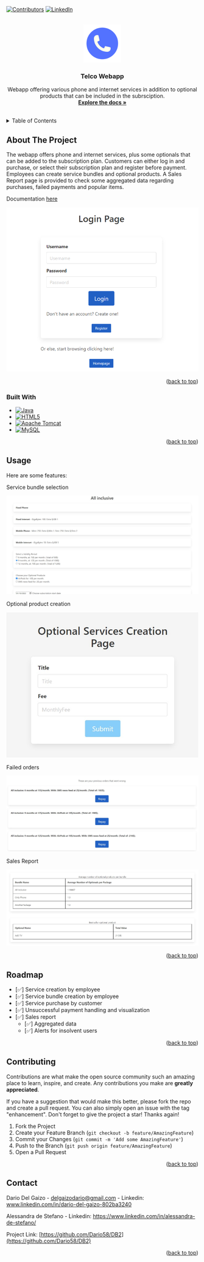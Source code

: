 <!-- Improved compatibility of back to top link: See: https://github.com/othneildrew/Best-README-Template/pull/73 -->
<a name="readme-top"></a>
<!--
*** Thanks for checking out the Best-README-Template. If you have a suggestion
*** that would make this better, please fork the repo and create a pull request
*** or simply open an issue with the tag "enhancement".
*** Don't forget to give the project a star!
*** Thanks again! Now go create something AMAZING! :D
-->



<!-- PROJECT SHIELDS -->
<!--
*** I'm using markdown "reference style" links for readability.
*** Reference links are enclosed in brackets [ ] instead of parentheses ( ).
*** See the bottom of this document for the declaration of the reference variables
*** for contributors-url, forks-url, etc. This is an optional, concise syntax you may use.
*** https://www.markdownguide.org/basic-syntax/#reference-style-links
-->
[![Contributors][contributors-shield]][contributors-url]
[![LinkedIn][linkedin-shield]][linkedin-url]



<!-- PROJECT LOGO -->
<br />
<div align="center">
  <a href="https://github.com/Dario58/DB2">
    <img src="images/db2_logo.png" alt="Logo" width="100" height="100">
  </a>

<h3 align="center">Telco Webapp</h3>

  <p align="center">
    Webapp offering various phone and internet services in addition to optional products that can be included in the subrsciption.
    <br />
    <a href="https://github.com/Dario58/DB2"><strong>Explore the docs »</strong></a>
    <br />
    <br />
    <!--
    <a href="https://github.com/Dario58/DB2/issues">Report Bug</a>
    ·
    <a href="https://github.com/Dario58/DB2/issues">Request Feature</a>
    -->
  </p>
</div>



<!-- TABLE OF CONTENTS -->
<details>
  <summary>Table of Contents</summary>
  <ol>
    <li>
      <a href="#about-the-project">About The Project</a>
      <ul>
        <li><a href="#built-with">Built With</a></li>
      </ul>
    </li>
    <li><a href="#roadmap">Roadmap</a></li>
    <li><a href="#contributing">Contributing</a></li>
    <li><a href="#contact">Contact</a></li>
  </ol>
</details>



<!-- ABOUT THE PROJECT -->
## About The Project
The webapp offers phone and internet services, plus some optionals that can be added to the subscription plan. Customers can either log in and purchase, or select their subscription plan and register before payment. Employees can create service bundles and optional products. A Sales Report page is provided to check some aggregated data regarding purchases, failed payments and popular items.

Documentation [here]

![Product Name Screen Shot][product-screenshot]

<p align="right">(<a href="#readme-top">back to top</a>)</p>



### Built With

* [![Java][Java.com]][Java-url]
* [![HTML5][HTML.com]][HTML-url]
* [![Apache Tomcat][Tomcat.com]][Tomcat-url]
* [![MySQL][MySQL.com]][MySQL-url]

<p align="right">(<a href="#readme-top">back to top</a>)</p>

<!-- USAGE EXAMPLES -->
## Usage

Here are some features:

Service bundle selection

![Product Name Screen Shot][package-screenshot]

Optional product creation

![Product Name Screen Shot][optional-screenshot]

Failed orders

![Product Name Screen Shot][repay-screenshot]

Sales Report

![Product Name Screen Shot][sales_report-screenshot]


<p align="right">(<a href="#readme-top">back to top</a>)</p>



<!-- ROADMAP -->
## Roadmap

- [✅] Service creation by employee
- [✅] Service bundle creation by employee
- [✅] Service purchase by customer
- [✅] Unsuccessful payment handling and visualization
- [✅] Sales report
    - [✅] Aggregated data
    - [✅] Alerts for insolvent users

<p align="right">(<a href="#readme-top">back to top</a>)</p>



<!-- CONTRIBUTING -->
## Contributing

Contributions are what make the open source community such an amazing place to learn, inspire, and create. Any contributions you make are **greatly appreciated**.

If you have a suggestion that would make this better, please fork the repo and create a pull request. You can also simply open an issue with the tag "enhancement".
Don't forget to give the project a star! Thanks again!

1. Fork the Project
2. Create your Feature Branch (`git checkout -b feature/AmazingFeature`)
3. Commit your Changes (`git commit -m 'Add some AmazingFeature'`)
4. Push to the Branch (`git push origin feature/AmazingFeature`)
5. Open a Pull Request

<p align="right">(<a href="#readme-top">back to top</a>)</p>


<!-- CONTACT -->
## Contact

Dario Del Gaizo - delgaizodario@gmail.com - Linkedin: www.linkedin.com/in/dario-del-gaizo-802ba3240 

Alessandra de Stefano - Linkedin: https://www.linkedin.com/in/alessandra-de-stefano/

Project Link: [https://github.com/Dario58/DB2](https://github.com/Dario58/DB2)

<p align="right">(<a href="#readme-top">back to top</a>)</p>



<!-- MARKDOWN LINKS & IMAGES -->
<!-- https://www.markdownguide.org/basic-syntax/#reference-style-links -->
[here]: https://github.com/Dario58/DB2/tree/master/docs
[contributors-shield]: https://img.shields.io/github/contributors/Dario58/DB2.svg?style=for-the-badge
[contributors-url]: https://github.com/Dario58/DB2/graphs/contributors
[forks-shield]: https://img.shields.io/github/forks/Dario58/DB2.svg?style=for-the-badge
[forks-url]: https://github.com/Dario58/DB2/network/members
[stars-shield]: https://img.shields.io/github/stars/Dario58/DB2.svg?style=for-the-badge
[stars-url]: https://github.com/Dario58/DB2/stargazers
[issues-shield]: https://img.shields.io/github/issues/Dario58/DB2.svg?style=for-the-badge
[issues-url]: https://github.com/Dario58/DB2/issues
[license-shield]: https://img.shields.io/github/license/Dario58/DB2.svg?style=for-the-badge
[license-url]: https://github.com/Dario58/DB2/blob/master/LICENSE.txt
[linkedin-shield]: https://img.shields.io/badge/-LinkedIn-black.svg?style=for-the-badge&logo=linkedin&colorB=555
[linkedin-url]: www.linkedin.com/in/dario-del-gaizo-802ba3240
[product-screenshot]: images/image.png
[package-screenshot]: images/package.jpg
[optional-screenshot]: images/optional_service_creation.jpg
[repay-screenshot]: images/repay.jpg
[sales_report-screenshot]: images/sales_report.jpg
[HTML.com]: https://img.shields.io/badge/html5-%23E34F26.svg?style=for-the-badge&logo=html5&logoColor=white
[HTML-url]: https://nextjs.org/
[MySQL.com]: https://img.shields.io/badge/mysql-%2300f.svg?style=for-the-badge&logo=mysql&logoColor=white
[MySQL-url]: https://www.mysql.com/
[Tomcat.com]: https://img.shields.io/badge/apache%20tomcat-%23F8DC75.svg?style=for-the-badge&logo=apache-tomcat&logoColor=black
[Tomcat-url]: https://tomcat.apache.org/
[Java-url]: https://www.java.com/
[Java.com]: https://img.shields.io/badge/Java-ED8B00?style=for-the-badge&logo=java&logoColor=white
